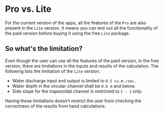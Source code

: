 # Pro vs. Lite

For the current version of the apps, all the features of the `Pro` are also present in the `Lite` version. It means you can test out all the functionality of the paid version before buying it using the free `Lite` package.

## So what's the limitation?

Even though the user can use all the features of the paid version, in the free version, there are limitations in the inputs and results of the calculation. The following lists the limitation of the `Lite` version.

- Water discharge input and output is limited to `0.5 cu.m./sec.`
- Water depth in the circular channel shall be `0.6 m` and below.
- Side slope for the trapezoidal channel is restricted to `1 : 1` only.

Having these limitations doesn't restrict the user from checking the correctness of the results from hand calculations.
